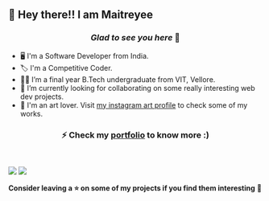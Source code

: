 ## :wave: Hey there!! I am Maitreyee 

### <p align="center">  *Glad to see you here* :yellow_heart:  </p>
* :desktop_computer:	I'm a Software Developer from India.
* :label: I'm a Competitive Coder.
* :woman_student: I’m a final year B.Tech undergraduate from VIT, Vellore.
* :telescope: I’m currently looking for collaborating on some really interesting web dev projects.
* :art: I'm an art lover. Visit [my instagram art profile](https://www.instagram.com/arts_shack/) to check some of my works. 

### <p align="center">  ⚡ Check my [portfolio](https://maitreyeepaliwal.github.io/MaitreyeePaliwal/) to know more :) <br/> </p> 
<br/>

![](https://github-readme-stats.vercel.app/api?username=maitreyeepaliwal&hide=contribs,prs,issues&show_icons=true&theme=radical)
![](https://komarev.com/ghpvc/?username=maitreyeepaliwal&color=blueviolet)

**Consider leaving a ⭐ on some of my projects if you find them interesting** :dart:
